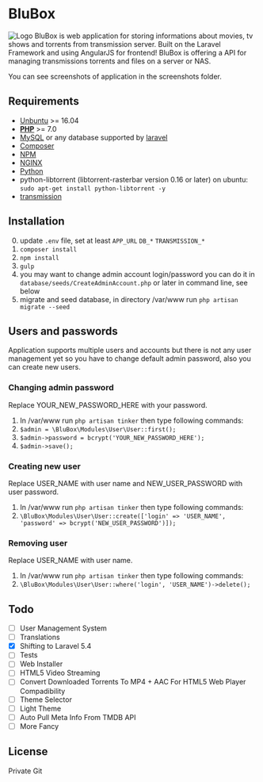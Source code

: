 # BluBox
![Logo](http://i.imgur.com/PlkORdO.png)
BluBox is web application for storing informations about movies, tv shows and torrents from transmission server. Built on the Laravel Framework and using AngularJS for frontend! BluBox is offering a API for managing transmissions torrents and files on a server or NAS.

You can see screenshots of application in the screenshots folder.

## Requirements
* [Unbuntu](https://www.ubuntu.com) >= 16.04
* [**PHP**](https://php.net) >= 7.0
* [MySQL](https://www.mysql.com) or any database supported by [laravel](https://laravel.com/docs/5.4/database#introduction)
* [Composer](https://getcomposer.org)
* [NPM](https://www.npmjs.com)
* [NGINX](https://www.nginx.com)
* [Python](https://www.python.org)
* python-libtorrent (libtorrent-rasterbar version 0.16 or later) on ubuntu: `sudo apt-get install python-libtorrent -y`
* [transmission](https://transmissionbt.com/)

## Installation
0. update `.env` file, set at least `APP_URL` `DB_*` `TRANSMISSION_*`
1. `composer install`
2. `npm install`
3. `gulp`
4. you may want to change admin account login/password you can do it in `database/seeds/CreateAdminAccount.php` or later in command line, see below
5. migrate and seed database, in directory /var/www run `php artisan migrate --seed`

## Users and passwords
Application supports multiple users and accounts but there is not any user management yet so you have to change default admin password, also you can create new users.

### Changing admin password
Replace YOUR_NEW_PASSWORD_HERE with your password.

1. In /var/www run `php artisan tinker` then type following commands:
2. `$admin = \BluBox\Modules\User\User::first();`
3. `$admin->password = bcrypt('YOUR_NEW_PASSWORD_HERE');`
4. `$admin->save();`

### Creating new user
Replace USER_NAME with user name and NEW_USER_PASSWORD with user password.

1. In /var/www run `php artisan tinker` then type following commands:
2. `\BluBox\Modules\User\User::create(['login' => 'USER_NAME', 'password' => bcrypt('NEW_USER_PASSWORD')]);`

### Removing user
Replace USER_NAME with user name.

1. In /var/www run `php artisan tinker` then type following commands:
2. `\BluBox\Modules\User\User::where('login', 'USER_NAME')->delete();`

## Todo
- [ ] User Management System
- [ ] Translations
- [x] Shifting to Laravel 5.4
- [ ] Tests
- [ ] Web Installer
- [ ] HTML5 Video Streaming
- [ ] Convert Downloaded Torrents To MP4 + AAC For HTML5 Web Player Compadibility
- [ ] Theme Selector
- [ ] Light Theme
- [ ] Auto Pull Meta Info From TMDB API
- [ ] More Fancy

## License
Private Git
